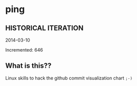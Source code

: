 # ping

## HISTORICAL ITERATION
2014-03-10

Incremented: 646

## What is this?? 
Linux skills to hack the github commit visualization chart `;-)`
